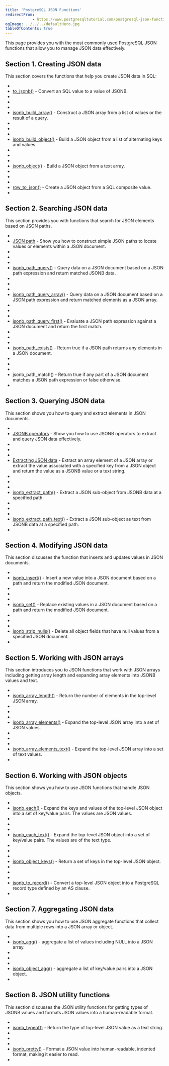 ```yaml
---
title: 'PostgreSQL JSON Functions'
redirectFrom: 
            - https://www.postgresqltutorial.com/postgresql-json-functions/
ogImage: ../../../defaultHero.jpg
tableOfContents: true
---
```

<!-- wp:paragraph -->

This page provides you with the most commonly used PostgreSQL JSON functions that allow you to manage JSON data effectively.

<!-- /wp:paragraph -->

<!-- wp:group {"layout":{"type":"constrained"}} -->

<!-- wp:heading -->

## Section 1. Creating JSON data

<!-- /wp:heading -->

<!-- wp:paragraph -->

This section covers the functions that help you create JSON data in SQL:

<!-- /wp:paragraph -->

<!-- wp:list -->

- <!-- wp:list-item -->
- [to_jsonb()](https://www.postgresqltutorial.com/postgresql-json-functions/postgresql-to_jsonb/) - Convert an SQL value to a value of JSONB.
- <!-- /wp:list-item -->
-
- <!-- wp:list-item -->
- [jsonb_build_array()](https://www.postgresqltutorial.com/postgresql-json-functions/postgresql-jsonb_build_array/) - Construct a JSON array from a list of values or the result of a query.
- <!-- /wp:list-item -->
-
- <!-- wp:list-item -->
- [jsonb_build_object()](https://www.postgresqltutorial.com/postgresql-json-functions/postgresql-jsonb_build_object/) - Build a JSON object from a list of alternating keys and values.
- <!-- /wp:list-item -->
-
- <!-- wp:list-item -->
- [jsonb_object()](https://www.postgresqltutorial.com/postgresql-json-functions/postgresql-jsonb_object/) - Build a JSON object from a text array.
- <!-- /wp:list-item -->
-
- <!-- wp:list-item -->
- [row_to_json()](https://www.postgresqltutorial.com/postgresql-json-functions/postgresql-row_to_json/) - Create a JSON object from a SQL composite value.
- <!-- /wp:list-item -->

<!-- /wp:list -->

<!-- /wp:group -->

<!-- wp:group {"layout":{"type":"constrained"}} -->

<!-- wp:heading -->

## Section 2. Searching JSON data

<!-- /wp:heading -->

<!-- wp:paragraph -->

This section provides you with functions that search for JSON elements based on JSON paths.

<!-- /wp:paragraph -->

<!-- wp:list -->

- <!-- wp:list-item -->
- [JSON path](https://www.postgresqltutorial.com/postgresql-json-functions/postgresql-json-path/) - Show you how to construct simple JSON paths to locate values or elements within a JSON document.
- <!-- /wp:list-item -->
-
- <!-- wp:list-item -->
- [jsonb_path_query()](https://www.postgresqltutorial.com/postgresql-json-functions/postgresql-jsonb_path_query/) - Query data on a JSON document based on a JSON path expression and return matched JSONB data.
- <!-- /wp:list-item -->
-
- <!-- wp:list-item -->
- [jsonb_path_query_array()](https://www.postgresqltutorial.com/postgresql-json-functions/postgresql-jsonb_path_query_array/) - Query data on a JSON document based on a JSON path expression and return matched elements as a JSON array.
- <!-- /wp:list-item -->
-
- <!-- wp:list-item -->
- [jsonb_path_query_first()](https://www.postgresqltutorial.com/postgresql-json-functions/postgresql-jsonb_path_query_first/) - Evaluate a JSON path expression against a JSON document and return the first match.
- <!-- /wp:list-item -->
-
- <!-- wp:list-item -->
- [jsonb_path_exists()](https://www.postgresqltutorial.com/postgresql-json-functions/postgresql-jsonb_path_exists/) - Return true if a JSON path returns any elements in a JSON document.
- <!-- /wp:list-item -->
-
- <!-- wp:list-item -->
- jsonb_path_match() - Return true if any part of a JSON document matches a JSON path expression or false otherwise.
- <!-- /wp:list-item -->

<!-- /wp:list -->

<!-- /wp:group -->

<!-- wp:group {"layout":{"type":"constrained"}} -->

<!-- wp:heading -->

## Section 3. Querying JSON data

<!-- /wp:heading -->

<!-- wp:paragraph -->

This section shows you how to query and extract elements in JSON documents.

<!-- /wp:paragraph -->

<!-- wp:list -->

- <!-- wp:list-item -->
- [JSONB operators](https://www.postgresqltutorial.com/postgresql-json-functions/postgresql-jsonb-operators/) - Show you how to use JSONB operators to extract and query JSON data effectively.
- <!-- /wp:list-item -->
-
- <!-- wp:list-item -->
- [Extracting JSON data](https://www.postgresqltutorial.com/postgresql-json-functions/postgresql-json-extract/) - Extract an array element of a JSON array or extract the value associated with a specified key from a JSON object and return the value as a JSONB value or a text string.
- <!-- /wp:list-item -->
-
- <!-- wp:list-item -->
- [jsonb_extract_path()](https://www.postgresqltutorial.com/postgresql-json-functions/postgresql-jsonb_extract_path/) - Extract a JSON sub-object from JSONB data at a specified path.
- <!-- /wp:list-item -->
-
- <!-- wp:list-item -->
- [jsonb_extract_path_text()](https://www.postgresqltutorial.com/postgresql-json-functions/postgresql-jsonb_extract_path_text/) - Extract a JSON sub-object as text from JSONB data at a specified path.
- <!-- /wp:list-item -->

<!-- /wp:list -->

<!-- /wp:group -->

<!-- wp:group {"layout":{"type":"constrained"}} -->

<!-- wp:heading -->

## Section 4. Modifying JSON data

<!-- /wp:heading -->

<!-- wp:paragraph -->

This section discusses the function that inserts and updates values in JSON documents.

<!-- /wp:paragraph -->

<!-- wp:list -->

- <!-- wp:list-item -->
- [jsonb_insert()](https://www.postgresqltutorial.com/postgresql-json-functions/postgresql-jsonb_insert/) - Insert a new value into a JSON document based on a path and return the modified JSON document.
- <!-- /wp:list-item -->
-
- <!-- wp:list-item -->
- [jsonb_set()](https://www.postgresqltutorial.com/postgresql-json-functions/postgresql-jsonb_set/) - Replace existing values in a JSON document based on a path and return the modified JSON document.
- <!-- /wp:list-item -->
-
- <!-- wp:list-item -->
- [jsonb_strip_nulls()](https://www.postgresqltutorial.com/postgresql-json-functions/postgresql-jsonb_strip_nulls/) - Delete all object fields that have null values from a specified JSON document.
- <!-- /wp:list-item -->

<!-- /wp:list -->

<!-- /wp:group -->

<!-- wp:group {"layout":{"type":"constrained"}} -->

<!-- wp:heading -->

## Section 5. Working with JSON arrays

<!-- /wp:heading -->

<!-- wp:paragraph -->

This section introduces you to JSON functions that work with JSON arrays including getting array length and expanding array elements into JSONB values and text.

<!-- /wp:paragraph -->

<!-- wp:list -->

- <!-- wp:list-item -->
- [jsonb_array_length()](https://www.postgresqltutorial.com/postgresql-json-functions/postgresql-jsonb_array_length/) - Return the number of elements in the top-level JSON array.
- <!-- /wp:list-item -->
-
- <!-- wp:list-item -->
- [jsonb_array_elements()](https://www.postgresqltutorial.com/postgresql-json-functions/postgresql-jsonb_array_elements/) - Expand the top-level JSON array into a set of JSON values.
- <!-- /wp:list-item -->
-
- <!-- wp:list-item -->
- [jsonb_array_elements_text()](https://www.postgresqltutorial.com/postgresql-json-functions/postgresql-jsonb_array_elements_text/) - Expand the top-level JSON array into a set of text values.
- <!-- /wp:list-item -->

<!-- /wp:list -->

<!-- /wp:group -->

<!-- wp:group {"layout":{"type":"constrained"}} -->

<!-- wp:heading -->

## Section 6. Working with JSON objects

<!-- /wp:heading -->

<!-- wp:paragraph -->

This section shows you how to use JSON functions that handle JSON objects.

<!-- /wp:paragraph -->

<!-- wp:list -->

- <!-- wp:list-item -->
- [jsonb_each()](https://www.postgresqltutorial.com/postgresql-json-functions/postgresql-jsonb_each/) - Expand the keys and values of the top-level JSON object into a set of key/value pairs. The values are JSON values.
- <!-- /wp:list-item -->
-
- <!-- wp:list-item -->
- [jsonb_each_text()](https://www.postgresqltutorial.com/postgresql-json-functions/postgresql-jsonb_each_text/) - Expand the top-level JSON object into a set of key/value pairs. The values are of the text type.
- <!-- /wp:list-item -->
-
- <!-- wp:list-item -->
- [jsonb_object_keys()](https://www.postgresqltutorial.com/postgresql-json-functions/postgresql-jsonb_object_keys/) - Return a set of keys in the top-level JSON object.
- <!-- /wp:list-item -->
-
- <!-- wp:list-item -->
- [jsonb_to_record()](https://www.postgresqltutorial.com/postgresql-json-functions/postgresql-jsonb_to_record/) - Convert a top-level JSON object into a PostgreSQL record type defined by an AS clause.
- <!-- /wp:list-item -->

<!-- /wp:list -->

<!-- /wp:group -->

<!-- wp:group {"layout":{"type":"constrained"}} -->

<!-- wp:heading -->

## Section 7. Aggregating JSON data

<!-- /wp:heading -->

<!-- wp:paragraph -->

This section shows you how to use JSON aggregate functions that collect data from multiple rows into a JSON array or object.

<!-- /wp:paragraph -->

<!-- wp:list -->

- <!-- wp:list-item -->
- [jsonb_agg()](https://www.postgresqltutorial.com/postgresql-json-functions/postgresql-jsonb_agg/) - aggregate a list of values including NULL into a JSON array.
- <!-- /wp:list-item -->
-
- <!-- wp:list-item -->
- [jsonb_object_agg()](https://www.postgresqltutorial.com/postgresql-json-functions/postgresql-jsonb_object_agg/) - aggregate a list of key/value pairs into a JSON object.
- <!-- /wp:list-item -->

<!-- /wp:list -->

<!-- /wp:group -->

<!-- wp:group {"layout":{"type":"constrained"}} -->

<!-- wp:heading -->

## Section 8. JSON utility functions

<!-- /wp:heading -->

<!-- wp:paragraph -->

This section discusses the JSON utility functions for getting types of JSONB values and formats JSON values into a human-readable format.

<!-- /wp:paragraph -->

<!-- wp:list -->

- <!-- wp:list-item -->
- [jsonb_typeof()](https://www.postgresqltutorial.com/postgresql-json-functions/postgresql-jsonb_typeof/) - Return the type of top-level JSON value as a text string.
- <!-- /wp:list-item -->
-
- <!-- wp:list-item -->
- [jsonb_pretty()](https://www.postgresqltutorial.com/postgresql-json-functions/postgresql-jsonb_pretty/) - Format a JSON value into human-readable, indented format, making it easier to read.
- <!-- /wp:list-item -->

<!-- /wp:list -->

<!-- /wp:group -->
